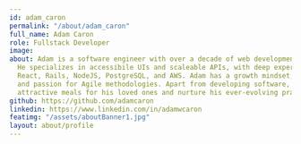```yaml
---
id: adam_caron
permalink: "/about/adam_caron"
full_name: Adam Caron
role: Fullstack Developer
image:
about: Adam is a software engineer with over a decade of web development experience.
  He specializes in accessibile UIs and scaleable APIs, with deep experience in
  React, Rails, NodeJS, PostgreSQL, and AWS. Adam has a growth mindset, team-first attitude,
  and passion for Agile methodologies. Apart from developing software, he likes to cook tasty,
  attractive meals for his loved ones and nurture his ever-evolving practice of mindfulness.
github: https://github.com/adamcaron
linkedin: https://www.linkedin.com/in/adamwcaron
featimg: "/assets/aboutBanner1.jpg"
layout: about/profile
---
```

